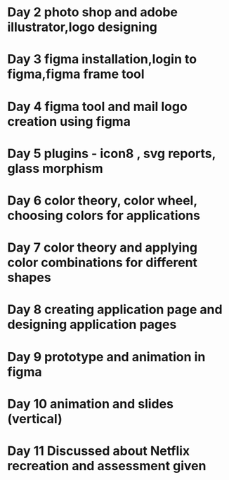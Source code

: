 # Day 2 photo shop and adobe illustrator,logo designing 
# Day 3 figma installation,login to figma,figma frame tool 
# Day 4 figma tool and mail logo creation using figma 
# Day 5 plugins - icon8 , svg reports, glass morphism 
# Day 6 color theory, color wheel, choosing colors for applications 
# Day 7 color theory and applying color combinations for different shapes 
# Day 8 creating application page and designing application pages 
# Day 9 prototype and animation in figma 
# Day 10 animation and slides (vertical)
# Day 11 Discussed about Netflix recreation and assessment given 
